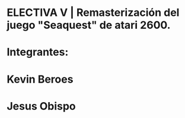 # ELECTIVA V | Remasterización del juego "Seaquest" de atari 2600.

# Integrantes:
# Kevin Beroes
# Jesus Obispo
